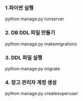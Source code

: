 ### 1.파이썬 실행 
python manage.py runserver

### 2. DB DDL 파일 만들기
python manage.py makemigrations

### 3. DDL 파일 실행
python manage.py migrate

### 4. 장고 관리자 계정 생성
python manage.py createsuperuser